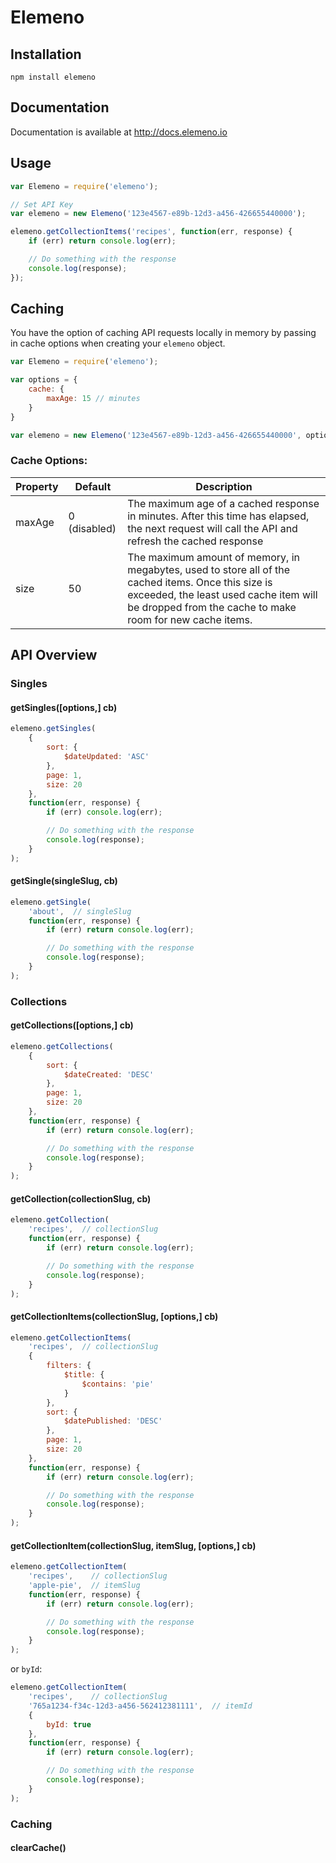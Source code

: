 # Elemeno

## Installation

`npm install elemeno`

## Documentation

Documentation is available at http://docs.elemeno.io

## Usage

```js
var Elemeno = require('elemeno');

// Set API Key
var elemeno = new Elemeno('123e4567-e89b-12d3-a456-426655440000');

elemeno.getCollectionItems('recipes', function(err, response) {
	if (err) return console.log(err);

	// Do something with the response
	console.log(response);
});
```

## Caching

You have the option of caching API requests locally in memory by passing in cache options when creating your `elemeno` object. 

```js
var Elemeno = require('elemeno');

var options = {
	cache: {
		maxAge: 15 // minutes
	}
}

var elemeno = new Elemeno('123e4567-e89b-12d3-a456-426655440000', options);
```

### Cache Options:
| Property | Default      | Description                                                                                                                                                                                               |
|----------|--------------|-----------------------------------------------------------------------------------------------------------------------------------------------------------------------------------------------------------|
| maxAge   | 0 (disabled) | The maximum age of a cached response in minutes. After this time has elapsed, the next request will call the API and refresh the cached response                                                          |
| size     | 50           | The maximum amount of memory, in megabytes, used to store all of the cached items. Once this size is exceeded, the least used cache item will be dropped from the cache to make room for new cache items. |


## API Overview

### Singles

#### getSingles([options,] cb)

```js
elemeno.getSingles(
	{
		sort: {
	  		$dateUpdated: 'ASC'
		},
		page: 1,
		size: 20
	},
	function(err, response) {
		if (err) console.log(err);

		// Do something with the response
		console.log(response);
	}
);
```

#### getSingle(singleSlug, cb)

```js
elemeno.getSingle(
	'about',  // singleSlug
	function(err, response) {
		if (err) return console.log(err);

		// Do something with the response
		console.log(response);
	}
);
```

### Collections

#### getCollections([options,] cb)

```js
elemeno.getCollections(
	{
		sort: {
			$dateCreated: 'DESC'
		},
		page: 1,
		size: 20
	},
	function(err, response) {
		if (err) return console.log(err);

		// Do something with the response
		console.log(response);
	}
);
```

#### getCollection(collectionSlug, cb)

```js
elemeno.getCollection(
	'recipes',  // collectionSlug
	function(err, response) {
		if (err) return console.log(err);

		// Do something with the response
		console.log(response);
	}
);
```

#### getCollectionItems(collectionSlug, [options,] cb)

```js
elemeno.getCollectionItems(
	'recipes',  // collectionSlug
	{
		filters: {
			$title: {
				$contains: 'pie'
			}
		},
		sort: {
			$datePublished: 'DESC'
		},
		page: 1,
		size: 20
	},
	function(err, response) {
		if (err) return console.log(err);

		// Do something with the response
		console.log(response);
	}
);
```

#### getCollectionItem(collectionSlug, itemSlug, [options,] cb)

```js
elemeno.getCollectionItem(
	'recipes',    // collectionSlug
	'apple-pie',  // itemSlug
	function(err, response) {
		if (err) return console.log(err);

		// Do something with the response
		console.log(response);
	}
);
```

or `byId`:

```js
elemeno.getCollectionItem(
	'recipes',    // collectionSlug
	'765a1234-f34c-12d3-a456-562412381111',  // itemId
	{
		byId: true
	},
	function(err, response) {
		if (err) return console.log(err);

		// Do something with the response
		console.log(response);
	}
);
```

### Caching

#### clearCache()

